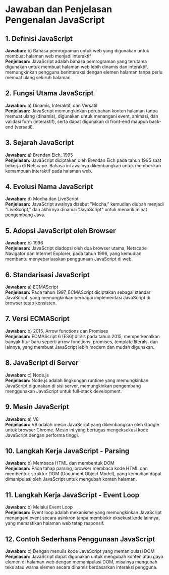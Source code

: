 # Jawaban dan Penjelasan Pengenalan JavaScript

## 1. Definisi JavaScript
**Jawaban:** b) Bahasa pemrograman untuk web yang digunakan untuk membuat halaman web menjadi interaktif  
**Penjelasan:** JavaScript adalah bahasa pemrograman yang terutama digunakan untuk membuat halaman web lebih dinamis dan interaktif, memungkinkan pengguna berinteraksi dengan elemen halaman tanpa perlu memuat ulang seluruh halaman.

## 2. Fungsi Utama JavaScript
**Jawaban:** a) Dinamis, Interaktif, dan Versatil  
**Penjelasan:** JavaScript memungkinkan perubahan konten halaman tanpa memuat ulang (dinamis), digunakan untuk menangani event, animasi, dan validasi form (interaktif), serta dapat digunakan di front-end maupun back-end (versatil).

## 3. Sejarah JavaScript
**Jawaban:** a) Brendan Eich, 1995  
**Penjelasan:** JavaScript diciptakan oleh Brendan Eich pada tahun 1995 saat bekerja di Netscape. Bahasa ini awalnya dikembangkan untuk memberikan kemampuan interaktif pada halaman web.

## 4. Evolusi Nama JavaScript
**Jawaban:** d) Mocha dan LiveScript  
**Penjelasan:** JavaScript awalnya disebut "Mocha," kemudian diubah menjadi "LiveScript," dan akhirnya dinamai "JavaScript" untuk menarik minat pengembang Java.

## 5. Adopsi JavaScript oleh Browser
**Jawaban:** b) 1996  
**Penjelasan:** JavaScript diadopsi oleh dua browser utama, Netscape Navigator dan Internet Explorer, pada tahun 1996, yang kemudian membantu menyebarluaskan penggunaan JavaScript di web.

## 6. Standarisasi JavaScript
**Jawaban:** a) ECMAScript  
**Penjelasan:** Pada tahun 1997, ECMAScript diciptakan sebagai standar JavaScript, yang memungkinkan berbagai implementasi JavaScript di browser tetap konsisten.

## 7. Versi ECMAScript
**Jawaban:** b) 2015, Arrow functions dan Promises  
**Penjelasan:** ECMAScript 6 (ES6) dirilis pada tahun 2015, memperkenalkan banyak fitur baru seperti arrow functions, promises, template literals, dan lainnya, yang membuat JavaScript lebih modern dan mudah digunakan.

## 8. JavaScript di Server
**Jawaban:** c) Node.js  
**Penjelasan:** Node.js adalah lingkungan runtime yang memungkinkan JavaScript digunakan di sisi server, memungkinkan pengembang menggunakan JavaScript untuk full-stack development.

## 9. Mesin JavaScript
**Jawaban:** a) V8  
**Penjelasan:** V8 adalah mesin JavaScript yang dikembangkan oleh Google untuk browser Chrome. Mesin ini yang bertugas mengeksekusi kode JavaScript dengan performa tinggi.

## 10. Langkah Kerja JavaScript - Parsing
**Jawaban:** b) Membaca HTML dan membentuk DOM  
**Penjelasan:** Pada tahap parsing, browser membaca kode HTML dan membentuk struktur DOM (Document Object Model), yang kemudian dapat dimanipulasi oleh JavaScript untuk mengubah konten halaman.

## 11. Langkah Kerja JavaScript - Event Loop
**Jawaban:** b) Melalui Event Loop  
**Penjelasan:** Event loop adalah mekanisme yang memungkinkan JavaScript menangani event secara asinkron tanpa memblokir eksekusi kode lainnya, yang memastikan halaman web tetap responsif.

## 12. Contoh Sederhana Penggunaan JavaScript
**Jawaban:** c) Dengan menulis kode JavaScript yang memanipulasi DOM  
**Penjelasan:** JavaScript dapat digunakan untuk mengubah konten atau gaya elemen di halaman web dengan memanipulasi DOM, misalnya mengubah teks atau warna elemen secara dinamis berdasarkan interaksi pengguna.
